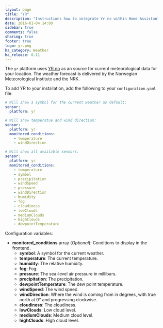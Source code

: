 ```yaml
---
layout: page
title: "YR"
description: "Instructions how to integrate Yr.no within Home Assistant."
date: 2016-01-04 14:00
sidebar: true
comments: false
sharing: true
footer: true
logo: yr.png
ha_category: Weather
ha_release: 0.11
---
```



The `yr` platform uses [YR.no](http://www.yr.no/) as an source for current meteorological data for your location. The 
weather forecast is delivered by the Norwegian Meteorological Institute and the NRK.

To add YR to your installation, add the following to your `configuration.yaml` file:

```yaml
# Will show a symbol for the current weather as default:
sensor:
  platform: yr

# Will show temperatue and wind direction:
sensor:
  platform: yr
  monitored_conditions:
    - temperature
    - windDirection

# Will show all available sensors:
sensor:
  platform: yr
  monitored_conditions:
    - temperature
    - symbol
    - precipitation
    - windSpeed
    - pressure
    - windDirection
    - humidity
    - fog
    - cloudiness
    - lowClouds
    - mediumClouds
    - highClouds
    - dewpointTemperature
```

Configuration variables:

- **monitored_conditions** array (*Optional*): Conditions to display in the frontend.
  - **symbol**: A symbol for the current weather.
  - **temperature**: The current temperature.
  - **humidity**: The relative humidity.
  - **fog**: Fog.
  - **pressure**: The sea-level air pressure in millibars.
  - **precipitation**: The precipitation.
  - **dewpointTemperature**: The dew point temperature.
  - **windSpeed**: The wind speed.
  - **windDirection**: Where the wind is coming from in degrees, with true north at 0° and progressing clockwise.
  - **cloudiness**: The cloudiness.
  - **lowClouds**: Low cloud level.
  - **mediumClouds**: Medium cloud level.
  - **highClouds**: High cloud level.

